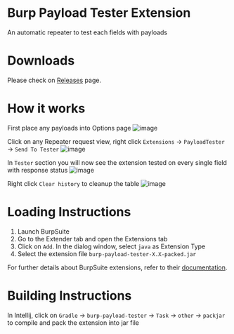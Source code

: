 # Burp Payload Tester Extension
An automatic repeater to test each fields with payloads

# Downloads
Please check on [Releases](https://github.com/sebastian93921/burp-payload-tester/releases) page.

# How it works
First place any payloads into Options page
![image](https://user-images.githubusercontent.com/4918219/148170301-8107895e-c8f7-4d38-9232-0221da596eef.png)

Click on any Repeater request view, right click `Extensions` -> `PayloadTester` -> `Send To Tester`
![image](https://user-images.githubusercontent.com/4918219/148172582-ca85ad43-8055-447f-9950-ac3abe242ff4.png)

In `Tester` section you will now see the extension tested on every single field with response status
![image](https://user-images.githubusercontent.com/4918219/148172000-234c53f4-ff07-4cea-8d0c-bfaf08b190f0.png)

Right click `Clear history` to cleanup the table
![image](https://user-images.githubusercontent.com/4918219/148172650-f66ebf4f-5a1f-4365-916c-7e5d10e9575e.png)

# Loading Instructions
1. Launch BurpSuite
2. Go to the Extender tab and open the Extensions tab
3. Click on `Add`. In the dialog window, select `java` as Extension Type
4. Select the extension file `burp-payload-tester-X.X-packed.jar`

For further details about BurpSuite extensions, refer to their [documentation](https://portswigger.net/burp/help/extender.html#loading).

# Building Instructions
In Intellij, click on `Gradle` -> `burp-payload-tester` -> `Task` -> `other` -> `packjar` to compile and pack the extension into jar file
